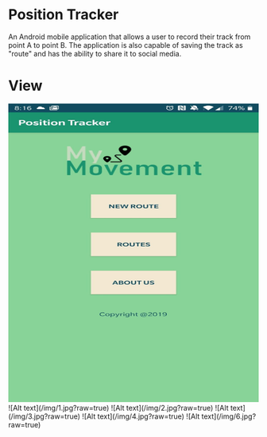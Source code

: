# Position Tracker 
An Android mobile application that allows a user to record their track from point A to point B. The application is also capable of saving the track as "route" and has the ability to share it to social media. 

# View
<img src="/img/1.jpg?raw=true" width="600" height="600"/>
![Alt text](/img/1.jpg?raw=true)
![Alt text](/img/2.jpg?raw=true)
![Alt text](/img/3.jpg?raw=true)
![Alt text](/img/4.jpg?raw=true)
![Alt text](/img/6.jpg?raw=true)

